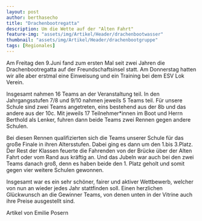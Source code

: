 ```yaml
---
layout: post
author: berthasecho
title: "Drachenbootregatta"		
description: Um die Wette auf der "Alten Fahrt"
feature-img: "assets/img/Artikel/Header/drachenbootwasser"
thumbnail: "assets/img/Artikel/Header/drachenbootgruppe"
tags: [Regionales]
---
```

Am Freitag den 9.Juni fand zum ersten Mal seit zwei Jahren die Drachenbootregatta auf der Freundschaftsinsel statt.
Am Donnerstag hatten wir alle aber erstmal eine Einweisung und ein Training bei dem ESV Lok Verein.

Insgesamt nahmen 16 Teams an der Veranstaltung teil. In den Jahrgangsstufen 7/8 und 9/10 nahmen jeweils 5 Teams teil.
Für unsere Schule sind zwei Teams angetreten, eins bestehend aus der 8b und das andere aus der 10c. Mit jeweils 17 Teilnehmer*innen im Boot und Herrn Berthold als Lenker, fuhren dann beide Teams zwei Rennen gegen andere Schulen. 

Bei diesen Rennen qualifizierten sich die Teams unserer Schule für das große Finale in ihren Altersstufen. Dabei ging es dann um den 1.bis 3.Platz. Der Rest der Klassen feuerte die Fahrenden von der Brücke über der Alten Fahrt oder vom Rand aus kräftig an. Und das Jubeln war auch bei den zwei Teams danach groß, denn es haben beide den 1. Platz geholt und somit gegen vier weitere Schulen gewonnen.

Insgesamt war es ein sehr schöner, fairer und aktiver Wettbewerb, welcher von nun an wieder jedes Jahr stattfinden soll. 
Einen herzlichen Glückwunsch an die Gewinner Teams, von denen unten in der Vitrine auch ihre Preise ausgestellt sind. 


Artikel von Emilie Posern
